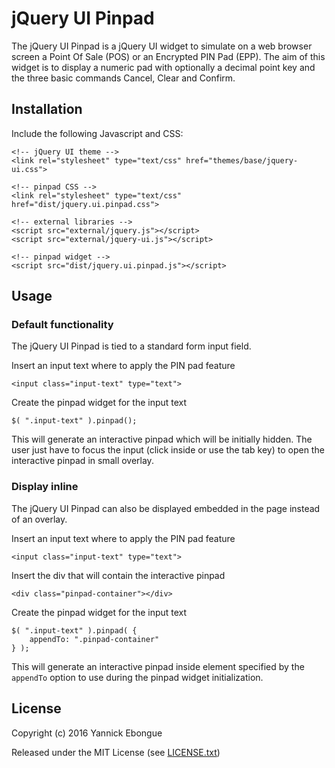 # jQuery UI Pinpad

The jQuery UI Pinpad is a jQuery UI widget to simulate on a web browser screen a Point Of Sale (POS) or an Encrypted PIN Pad (EPP). The aim of this widget is to display a numeric pad with optionally a decimal point key and the three basic commands Cancel, Clear and Confirm.

## Installation

Include the following Javascript and CSS:

    <!-- jQuery UI theme -->
    <link rel="stylesheet" type="text/css" href="themes/base/jquery-ui.css">

    <!-- pinpad CSS -->
    <link rel="stylesheet" type="text/css" href="dist/jquery.ui.pinpad.css">

    <!-- external libraries -->
    <script src="external/jquery.js"></script>
    <script src="external/jquery-ui.js"></script>

    <!-- pinpad widget -->
    <script src="dist/jquery.ui.pinpad.js"></script>

## Usage

### Default functionality

The jQuery UI Pinpad is tied to a standard form input field.

Insert an input text where to apply the PIN pad feature

    <input class="input-text" type="text">

Create the pinpad widget for the input text

    $( ".input-text" ).pinpad();

This will generate an interactive pinpad which will be initially hidden. The user just have to focus the input (click inside or use the tab key) to open the interactive pinpad in small overlay.

### Display inline

The jQuery UI Pinpad can also be displayed embedded in the page instead of an overlay.

Insert an input text where to apply the PIN pad feature

    <input class="input-text" type="text">

Insert the div that will contain the interactive pinpad

    <div class="pinpad-container"></div>

Create the pinpad widget for the input text

    $( ".input-text" ).pinpad( {
        appendTo: ".pinpad-container"
    } );

This will generate an interactive pinpad inside element specified by the `appendTo` option to use during the pinpad widget initialization.

## License

Copyright (c) 2016 Yannick Ebongue

Released under the MIT License (see [LICENSE.txt](LICENSE.txt))
